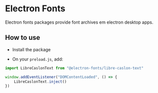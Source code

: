 # Electron Fonts

Electron fonts packages provide font archives em electron desktop apps.

## How to use

* Install the package

* On your `preload.js`, add:

```ts
import LibreCaslonText from "@electron-fonts/libre-caslon-text"

window.addEventListener("DOMContentLoaded", () => {
    LibreCaslonText.inject()
})
```